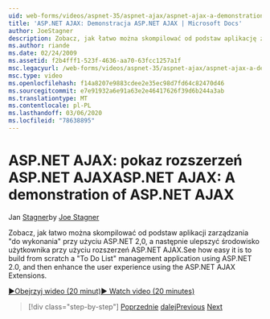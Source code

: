 ```yaml
---
uid: web-forms/videos/aspnet-35/aspnet-ajax/aspnet-ajax-a-demonstration-of-aspnet-ajax
title: 'ASP.NET AJAX: Demonstracja ASP.NET AJAX | Microsoft Docs'
author: JoeStagner
description: Zobacz, jak łatwo można skompilować od podstaw aplikację zarządzania "do wykonania" przy użyciu ASP.NET 2,0, a następnie ulepszyć środowisko użytkownika przy użyciu ASP.NET AJAX...
ms.author: riande
ms.date: 02/24/2009
ms.assetid: f2b4fff1-523f-4636-aa70-63fcc1257a1f
msc.legacyurl: /web-forms/videos/aspnet-35/aspnet-ajax/aspnet-ajax-a-demonstration-of-aspnet-ajax
msc.type: video
ms.openlocfilehash: f14a8207e9883cdee2e35ec98d7fd64c82470d46
ms.sourcegitcommit: e7e91932a6e91a63e2e46417626f39d6b244a3ab
ms.translationtype: MT
ms.contentlocale: pl-PL
ms.lasthandoff: 03/06/2020
ms.locfileid: "78638895"
---
```

# <a name="aspnet-ajax-a-demonstration-of-aspnet-ajax"></a><span data-ttu-id="f9da5-103">ASP.NET AJAX: pokaz rozszerzeń ASP.NET AJAX</span><span class="sxs-lookup"><span data-stu-id="f9da5-103">ASP.NET AJAX: A demonstration of ASP.NET AJAX</span></span>

<span data-ttu-id="f9da5-104">Jan [Stagner](https://github.com/JoeStagner)</span><span class="sxs-lookup"><span data-stu-id="f9da5-104">by [Joe Stagner](https://github.com/JoeStagner)</span></span>

<span data-ttu-id="f9da5-105">Zobacz, jak łatwo można skompilować od podstaw aplikacji zarządzania "do wykonania" przy użyciu ASP.NET 2,0, a następnie ulepszyć środowisko użytkownika przy użyciu rozszerzeń ASP.NET AJAX.</span><span class="sxs-lookup"><span data-stu-id="f9da5-105">See how easy it is to build from scratch a "To Do List" management application using ASP.NET 2.0, and then enhance the user experience using the ASP.NET AJAX Extensions.</span></span>

[<span data-ttu-id="f9da5-106">&#9654;Obejrzyj wideo (20 minut)</span><span class="sxs-lookup"><span data-stu-id="f9da5-106">&#9654; Watch video (20 minutes)</span></span>](https://channel9.msdn.com/Blogs/ASP-NET-Site-Videos/aspnet-ajax-a-demonstration-of-aspnet-ajax)

> [!div class="step-by-step"]
> <span data-ttu-id="f9da5-107">[Poprzednie](creating-and-using-an-ajax-enabled-web-service-in-a-web-site.md)
> [dalej](adonet-data-services-with-aspnet-ajax-support.md)</span><span class="sxs-lookup"><span data-stu-id="f9da5-107">[Previous](creating-and-using-an-ajax-enabled-web-service-in-a-web-site.md)
[Next](adonet-data-services-with-aspnet-ajax-support.md)</span></span>
